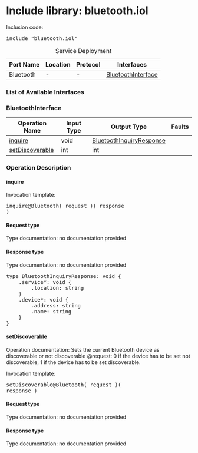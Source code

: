 # Include library: bluetooth.iol

Inclusion code: <pre>include "bluetooth.iol"</pre>

<table>
  <caption>Service Deployment</caption>
  <thead>
    <tr>
      <th>Port Name</th>
      <th>Location</th>
      <th>Protocol</th>
      <th>Interfaces</th>
    </tr>
  </thead>
  <tbody>
    <tr>
      <td>Bluetooth</td>
      <td>-</td>
      <td>-</td>
      <td><a href="#BluetoothInterface">BluetoothInterface</a></td>
    </tr>
  </tbody>
</table>

<h3>List of Available Interfaces</h3>

<h3 id="BluetoothInterface">BluetoothInterface</h3>

<table>
  <thead>
    <tr>
      <th>Operation Name</th>
      <th>Input Type</th>
      <th>Output Type</th>
      <th>Faults</th>
    </tr>
  </thead>
  <tbody>
    <tr>
      <td><a href="#inquire">inquire</a></td>
      <td>void</td>
      <td><a href="#BluetoothInquiryResponse">BluetoothInquiryResponse</a></td>
      <td>
      </td>
    </tr>
    <tr>
      <td><a href="#setDiscoverable">setDiscoverable</a></td>
      <td>int</td>
      <td>int</td>
      <td>
      </td>
    </tr>
  </tbody>
</table>

### Operation Description



<h4 id="inquire">inquire</h4>



Invocation template: <pre>inquire@Bluetooth( request )( response )</pre>

<h4>Request type</h4>

Type documentation: no documentation provided 



<h4 id="BluetoothInquiryResponse">Response type</h4>
Type documentation: no documentation provided 
<pre>type BluetoothInquiryResponse: void {
	.service*: void {
		.location: string
	}
	.device*: void {
		.address: string
		.name: string
	}
}</pre>






<h4 id="setDiscoverable">setDiscoverable</h4>
Operation documentation: 
	  Sets the current Bluetooth device as discoverable or not discoverable
	  @request: 0 if the device has to be set not discoverable, 1 if the device has to be set discoverable.
	 


Invocation template: <pre>setDiscoverable@Bluetooth( request )( response )</pre>

<h4>Request type</h4>

Type documentation: no documentation provided 



<h4>Response type</h4>
Type documentation: no documentation provided 










